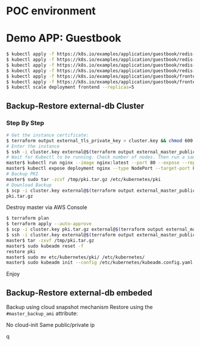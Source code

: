 # POC environment



# Demo APP: Guestbook

```bash
$ kubectl apply -f https://k8s.io/examples/application/guestbook/redis-master-deployment.yaml
$ kubectl apply -f https://k8s.io/examples/application/guestbook/redis-master-service.yaml
$ kubectl apply -f https://k8s.io/examples/application/guestbook/redis-slave-deployment.yaml
$ kubectl apply -f https://k8s.io/examples/application/guestbook/redis-slave-service.yaml
$ kubectl apply -f https://k8s.io/examples/application/guestbook/frontend-deployment.yaml
$ kubectl apply -f https://k8s.io/examples/application/guestbook/frontend-service.yaml
$ kubectl scale deployment frontend --replicas=5
```

## Backup-Restore external-db Cluster

### Step By Step

```bash
# Get the instance certificate:
$ terraform output external_tls_private_key > cluster.key && chmod 600 cluster.key
# Enter the instance
$ ssh -i cluster.key external@$(terraform output external_master_public_ip)
# Wait for Kubectl to be running. Check number of nodes. Then run a sample nginx
master$ kubectl run nginx --image nginx:latest --port 80 --expose --replicas=3
master$ kubectl expose deployment nginx --type NodePort --target-port 80 --name nginx-external
# Backup PKI
master$ sudo tar -zcvf /tmp/pki.tar.gz /etc/kubernetes/pki
# Download Backup
$ scp -i cluster.key external@$(terraform output external_master_public_ip):/tmp/pki.tar.gz pki.tar.gz
pki.tar.gz
```

Destroy master via AWS Console

```bash
$ terraform plan
$ terraform apply --auto-approve
$ scp -i cluster.key pki.tar.gz external@$(terraform output external_master_public_ip):/tmp/pki.tar.gz
$ ssh -i cluster.key external@$(terraform output external_master_public_ip)
master$ tar -zxvf /tmp/pki.tar.gz
master$ sudo kubeadm reset -f
restore pki
master$ sudo mv etc/kubernetes/pki/ /etc/kubernetes/
master$ sudo kubeadm init --config /etc/kubernetes/kubeadm.config.yaml --ignore-preflight-errors=ExternalEtcdVersion --node-name=$(hostname -f)
```

Enjoy



## Backup-Restore external-db embeded

Backup using cloud snapshot mechanism
Restore using the `#master_backup_ami` attribute:

No cloud-init
Same public/private ip

q